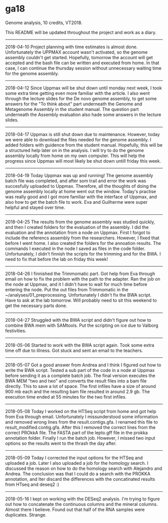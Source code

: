 # ga18
Genome analysis, 10 credits, VT2018.

This README will be updated throughout the project and work as a diary.

-------------------------------------------------------------------------------------------------------------------------------
2018-04-10
Project planning with time estimates is almost done. Unfortunately the UPPMAX account wasn't activated, so the genome assembly couldn't get started. Hopefully, tomorrow the account will get accepted and the bash file can be written and executed from home. In that case, I can continue the thursday session without unnecessary waiting time for the genome assembly.

-------------------------------------------------------------------------------------------------------------------------------
2018-04-12
Since Uppmax will be shut down until monday next week, I took some extra time getting even more familiar with the article. I also went through the lecture slides for the De novo genome assembly, to get some answers for the "To think about" part underneath the Genome and Metagenome Assembly in the student manual. The question part underneath the Assembly evaluation also hade some answers in the lecture slides.

-------------------------------------------------------------------------------------------------------------------------------
2018-04-17
Uppmax is still shut down due to maintenance. However, today we were able to download the files needed for the genome assembly. I added folders with guidence from the student manual. Hopefully, this will be a structured help later on in the analysis. I will try to do the genome assembly locally from home on my own computer. This will help the progress since Uppmax will most likely be shut down untill friday this week. 

-------------------------------------------------------------------------------------------------------------------------------
2018-04-19
Today Uppmax was up and running! The genome assembly batch file was completed, and after som trail and error the work was succesfully uploaded to Uppmax. Therefore, all the thoughts of doing the genome assembly locally at home went out the window. Today's practise was really good and I got more familiar with the interface of Uppmax, and also how to get the batch file to work. Eva and Guilherme were super helpful and stayed over time. 

-------------------------------------------------------------------------------------------------------------------------------
2018-04-25
The results from the genome assembly was studied quickly, and then I created folders for the evaluation of the assembly. I did the evaluation and the annotation from a node on Uppmax. First I forgot to include the referencs assembly from the researchers. However, I fixed that before I went home. I also created the folders for the annoation results. The commands I executed in the node I saved as files in the code folder. Unfortunately, I didn't finnish the scripts for the trimming and for the BWA. I need to fix that before the lab on friday this week! 

-------------------------------------------------------------------------------------------------------------------------------
2018-04-26
I finnished the Trimmomatic part. Got help from Eva through email on how to fix the problem with the path to the adapter. Ran the job on the node at Uppmax, and it I didn't have to wait for much time before entering the node. Put the out files from Trimmomatic in the ~/analyses/01_preprocessing. Unfortunately I didn't fix the BWA script. Have to ask at the lab tomorrow. Will probably need to sit this weekend to get the necessary parts done.

-------------------------------------------------------------------------------------------------------------------------------
2018-04-27
Struggled with the BWA script and didn't figure out how to combine BWA mem with SAMtools. Put the scripting on ice due to Valborg festivities.

-------------------------------------------------------------------------------------------------------------------------------
2018-05-06
Started to work with the BWA script again. Took some extra time off due to illness. Got stuck and sent an email to the teachers.

-------------------------------------------------------------------------------------------------------------------------------
2018-05-07
Got a good answer from Andrea and I think I figured out how to write the BWA script. Tested a sub part of the code in a node at Uppmax before sending it as a complete batch job. The final version executes the BWA MEM "two and two" and converts the result files into a bam file directly. This to save a lot of space. The first infiles have a size of around 900 mb each and the resulting bam file resulted in around 2.9 gb. The execution time ended at 55 minutes for the two first infiles. 

-------------------------------------------------------------------------------------------------------------------------------
2018-05-08
Today I worked on the HTSeq script from home and got help from Eva through email. Unfortunately I missunderstood some information and removed wrong lines from the result.contigs.gfa. I renamed this file to result_modified.contig.gfa. After this I removed the correct lines from the correct PROkkA file. The FASTA part of the lepto.gff file in the prokka annotation folder. Finally I run the batch job. However, I missed two input options so the results went to the thrash the day after. 

-------------------------------------------------------------------------------------------------------------------------------
2018-05-09
Today I corrected the input options for the HTSeq and uploaded a job. Later I also uploaded a job for the homology search. I discussed the reason on how to do the homology search with Alejandro and Andrea. The conclusion was that I could do a search with the PROKKA annotation, and lter discard the differences with the concatinated results from HTseq and deseq2 :) 

-------------------------------------------------------------------------------------------------------------------------------
2018-05-16
I kept on working with the DESeq2 analysis. I'm trying to figure out how to concatenate the continuous columns and the mineral columns. Almost there I believe. Found out that half of the RNA samples were duplicates. Strange.
